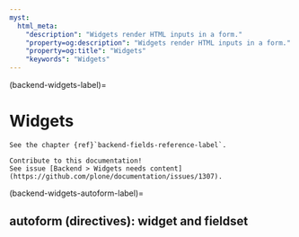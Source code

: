 ```yaml
---
myst:
  html_meta:
    "description": "Widgets render HTML inputs in a form."
    "property=og:description": "Widgets render HTML inputs in a form."
    "property=og:title": "Widgets"
    "keywords": "Widgets"
---
```


(backend-widgets-label)=

# Widgets

```{seealso}
See the chapter {ref}`backend-fields-reference-label`.
```

```{todo}
Contribute to this documentation!
See issue [Backend > Widgets needs content](https://github.com/plone/documentation/issues/1307).
```

(backend-widgets-autoform-label)=

## autoform (directives): widget and fieldset

